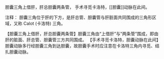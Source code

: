 胆囊三角上借肝，肝总胆囊两条管，
手术寻觅卡洛特，[[胆囊]]动脉在此间。

注释：
胆囊三角位于肝的下方，是肝总管、胆囊管与肝脏面共同围成的三角形区域，又称 Calot (卡洛特) 三角。

【胆囊三角上借肝，肝总胆囊两条管】胆囊三角由“上借肝”与“两条管”围成，即由肝的脏面、肝总管、胆囊管三方共同围成。
【手术寻觅卡洛特，胆囊动脉在此间】胆囊动脉多行经胆囊三角到达胆囊，故胆囊手术时应注意在卡洛特三角内寻觅、结扎胆囊动脉。